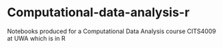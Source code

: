 # Computational-data-analysis-r
Notebooks produced for a Computational Data Analysis course CITS4009 at UWA which is in R
